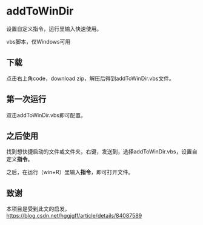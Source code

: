 # addToWinDir
设置自定义指令，运行里输入快速使用。

vbs脚本，仅Windows可用

## 下载
点击右上角code，download zip，解压后得到addToWinDir.vbs文件。

## 第一次运行
双击addToWinDir.vbs即可配置。

## 之后使用
找到想快捷启动的文件或文件夹，右键，发送到，选择addToWinDir.vbs，设置自定义**指令**。

之后，在运行（win+R）里输入**指令**，即可打开文件。

## 致谢
本项目是受到此文的启发，
https://blog.csdn.net/hggjgff/article/details/84087589
